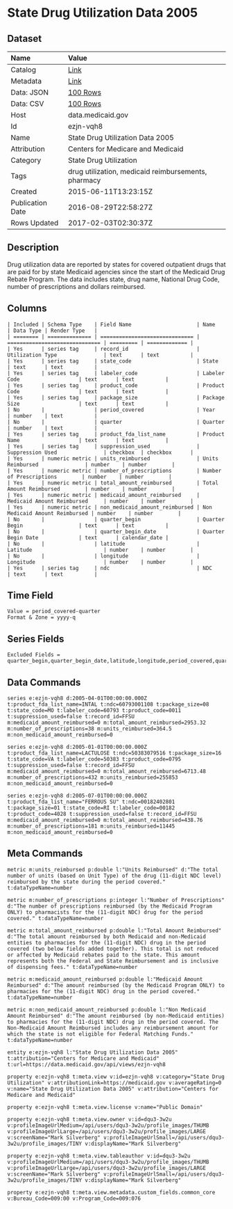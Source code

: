 # State Drug Utilization Data 2005

## Dataset

| Name | Value |
| :--- | :---- |
| Catalog | [Link](https://catalog.data.gov/dataset/state-drug-utilization-data-2005) |
| Metadata | [Link](https://data.medicaid.gov/api/views/ezjn-vqh8) |
| Data: JSON | [100 Rows](https://data.medicaid.gov/api/views/ezjn-vqh8/rows.json?max_rows=100) |
| Data: CSV | [100 Rows](https://data.medicaid.gov/api/views/ezjn-vqh8/rows.csv?max_rows=100) |
| Host | data.medicaid.gov |
| Id | ezjn-vqh8 |
| Name | State Drug Utilization Data 2005 |
| Attribution | Centers for Medicare and Medicaid |
| Category | State Drug Utilization |
| Tags | drug utilization, medicaid reimbursements, pharmacy |
| Created | 2015-06-11T13:23:15Z |
| Publication Date | 2016-08-29T22:58:27Z |
| Rows Updated | 2017-02-03T02:30:37Z |

## Description

Drug utilization data are reported by states for covered outpatient drugs that are paid for by state Medicaid agencies since the start of the Medicaid Drug Rebate Program. The data includes state, drug name, National Drug Code, number of prescriptions and dollars reimbursed.

## Columns

```ls
| Included | Schema Type    | Field Name                     | Name                           | Data Type | Render Type   |
| ======== | ============== | ============================== | ============================== | ========= | ============= |
| Yes      | series tag     | record_id                      | Utilization Type               | text      | text          |
| Yes      | series tag     | state_code                     | State                          | text      | text          |
| Yes      | series tag     | labeler_code                   | Labeler Code                   | text      | text          |
| Yes      | series tag     | product_code                   | Product Code                   | text      | text          |
| Yes      | series tag     | package_size                   | Package Size                   | text      | text          |
| No       |                | period_covered                 | Year                           | number    | text          |
| No       |                | quarter                        | Quarter                        | number    | text          |
| Yes      | series tag     | product_fda_list_name          | Product Name                   | text      | text          |
| Yes      | series tag     | suppression_used               | Suppression Used               | checkbox  | checkbox      |
| Yes      | numeric metric | units_reimbursed               | Units Reimbursed               | number    | number        |
| Yes      | numeric metric | number_of_prescriptions        | Number of Prescriptions        | number    | number        |
| Yes      | numeric metric | total_amount_reimbursed        | Total Amount Reimbursed        | number    | number        |
| Yes      | numeric metric | medicaid_amount_reimbursed     | Medicaid Amount Reimbursed     | number    | number        |
| Yes      | numeric metric | non_medicaid_amount_reimbursed | Non Medicaid Amount Reimbursed | number    | number        |
| No       |                | quarter_begin                  | Quarter Begin                  | text      | text          |
| No       |                | quarter_begin_date             | Quarter Begin Date             | text      | calendar_date |
| No       |                | latitude                       | Latitude                       | number    | number        |
| No       |                | longitude                      | Longitude                      | number    | number        |
| Yes      | series tag     | ndc                            | NDC                            | text      | text          |
```

## Time Field

```ls
Value = period_covered-quarter
Format & Zone = yyyy-q
```

## Series Fields

```ls
Excluded Fields = quarter_begin,quarter_begin_date,latitude,longitude,period_covered,quarter
```

## Data Commands

```ls
series e:ezjn-vqh8 d:2005-04-01T00:00:00.000Z t:product_fda_list_name=INTAL t:ndc=60793001108 t:package_size=08 t:state_code=MO t:labeler_code=60793 t:product_code=0011 t:suppression_used=false t:record_id=FFSU m:medicaid_amount_reimbursed=0 m:total_amount_reimbursed=2953.32 m:number_of_prescriptions=38 m:units_reimbursed=364.5 m:non_medicaid_amount_reimbursed=0

series e:ezjn-vqh8 d:2005-01-01T00:00:00.000Z t:product_fda_list_name=LACTULOSE t:ndc=50383079516 t:package_size=16 t:state_code=VA t:labeler_code=50383 t:product_code=0795 t:suppression_used=false t:record_id=FFSU m:medicaid_amount_reimbursed=0 m:total_amount_reimbursed=6713.48 m:number_of_prescriptions=432 m:units_reimbursed=255853 m:non_medicaid_amount_reimbursed=0

series e:ezjn-vqh8 d:2005-07-01T00:00:00.000Z t:product_fda_list_name="FERROUS SU" t:ndc=00182402801 t:package_size=01 t:state_code=RI t:labeler_code=00182 t:product_code=4028 t:suppression_used=false t:record_id=FFSU m:medicaid_amount_reimbursed=0 m:total_amount_reimbursed=438.76 m:number_of_prescriptions=181 m:units_reimbursed=11445 m:non_medicaid_amount_reimbursed=0
```

## Meta Commands

```ls
metric m:units_reimbursed p:double l:"Units Reimbursed" d:"The total number of units (based on Unit Type) of the drug (11-digit NDC level) reimbursed by the state during the period covered." t:dataTypeName=number

metric m:number_of_prescriptions p:integer l:"Number of Prescriptions" d:"The number of prescriptions reimbursed (by the Medicaid Program ONLY) to pharmacists for the (11-digit NDC) drug for the period covered." t:dataTypeName=number

metric m:total_amount_reimbursed p:double l:"Total Amount Reimbursed" d:"The total amount reimbursed by both Medicaid and non-Medicaid entities to pharmacies for the (11-digit NDC) drug in the period covered (two below fields added together). This total is not reduced or affected by Medicaid rebates paid to the state. This amount represents both the Federal and State Reimbursement and is inclusive of dispensing fees." t:dataTypeName=number

metric m:medicaid_amount_reimbursed p:double l:"Medicaid Amount Reimbursed" d:"The amount reimbursed (by the Medicaid Program ONLY) to pharmacies for the (11-digit NDC) drug in the period covered." t:dataTypeName=number

metric m:non_medicaid_amount_reimbursed p:double l:"Non Medicaid Amount Reimbursed" d:"The amount reimbursed (by non-Medicaid entities) to pharmacies for the (11-digit NDC) drug in the period covered. The Non-Medicaid Amount Reimbursed includes any reimbursement amount for which the state is not eligible for Federal Matching Funds." t:dataTypeName=number

entity e:ezjn-vqh8 l:"State Drug Utilization Data 2005" t:attribution="Centers for Medicare and Medicaid" t:url=https://data.medicaid.gov/api/views/ezjn-vqh8

property e:ezjn-vqh8 t:meta.view v:id=ezjn-vqh8 v:category="State Drug Utilization" v:attributionLink=https://medicaid.gov v:averageRating=0 v:name="State Drug Utilization Data 2005" v:attribution="Centers for Medicare and Medicaid"

property e:ezjn-vqh8 t:meta.view.license v:name="Public Domain"

property e:ezjn-vqh8 t:meta.view.owner v:id=dqu3-3w2u v:profileImageUrlMedium=/api/users/dqu3-3w2u/profile_images/THUMB v:profileImageUrlLarge=/api/users/dqu3-3w2u/profile_images/LARGE v:screenName="Mark Silverberg" v:profileImageUrlSmall=/api/users/dqu3-3w2u/profile_images/TINY v:displayName="Mark Silverberg"

property e:ezjn-vqh8 t:meta.view.tableauthor v:id=dqu3-3w2u v:profileImageUrlMedium=/api/users/dqu3-3w2u/profile_images/THUMB v:profileImageUrlLarge=/api/users/dqu3-3w2u/profile_images/LARGE v:screenName="Mark Silverberg" v:profileImageUrlSmall=/api/users/dqu3-3w2u/profile_images/TINY v:displayName="Mark Silverberg"

property e:ezjn-vqh8 t:meta.view.metadata.custom_fields.common_core v:Bureau_Code=009:00 v:Program_Code=009:076
```